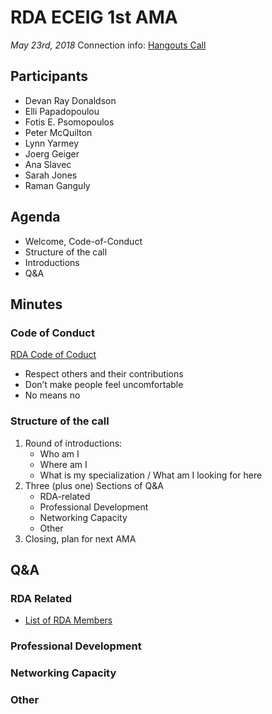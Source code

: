 # RDA ECEIG 1st AMA

*May 23rd, 2018*
Connection info: [Hangouts Call](https://hangouts.google.com/call/qdLcQKo2GD7wvsEyYfcnAAEI)

## Participants
* Devan Ray Donaldson
* Elli Papadopoulou
* Fotis E. Psomopoulos
* Peter McQuilton
* Lynn Yarmey
* Joerg Geiger
* Ana Slavec
* Sarah Jones
* Raman Ganguly


## Agenda
- Welcome, Code-of-Conduct
- Structure of the call
- Introductions
- Q&A



## Minutes

### Code of Conduct

[RDA Code of Coduct](https://www.rd-alliance.org/group/rda-council-private/outcomes/draft-comment-rda-code-conduct)
- Respect others and their contributions
- Don’t make people feel uncomfortable
- No means no

### Structure of the call

1. Round of introductions:
    - Who am I
    - Where am I
    - What is my specialization / What am I looking for here
2. Three (plus one) Sections of Q&A
    - RDA-related
    - Professional Development
    - Networking Capacity
    - Other
3. Closing, plan for next AMA


## Q&A

### RDA Related

- [List of RDA Members](https://www.rd-alliance.org/members)



### Professional Development



### Networking Capacity



### Other
